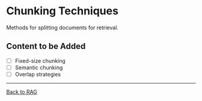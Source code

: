 # Chunking Techniques

Methods for splitting documents for retrieval.

## Content to be Added
- [ ] Fixed-size chunking
- [ ] Semantic chunking
- [ ] Overlap strategies

---

[Back to RAG](../README.md)
